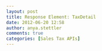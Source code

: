```yaml
---
layout: post
title: Response Element: TaxDetail
date: 2012-06-20 12:58
author: anya.stettler
comments: true
categories: [Sales Tax APIs]
---
```


